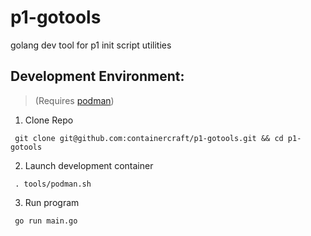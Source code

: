 # p1-gotools
golang dev tool for p1 init script utilities

## Development Environment:
>   (Requires [podman])
  1. Clone Repo
```
 git clone git@github.com:containercraft/p1-gotools.git && cd p1-gotools    
```
  2. Launch development container
```
 . tools/podman.sh
```
  3. Run program
```
 go run main.go
```
[podman]:https://podman.io/
